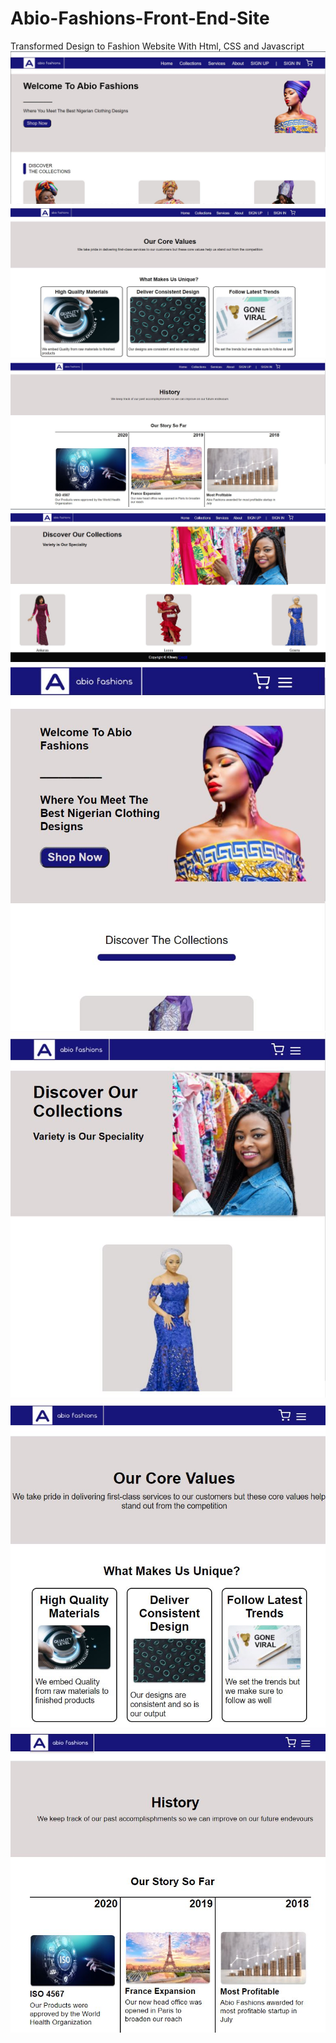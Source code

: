 # Abio-Fashions-Front-End-Site
 Transformed Design to Fashion Website With Html, CSS and Javascript
 ![](https://github.com/Cj-Rodriguez101/Abio-Fashions-Front-End-Site/blob/main/Screenshots/Home%20Desk.JPG)
 ![](https://github.com/Cj-Rodriguez101/Abio-Fashions-Front-End-Site/blob/main/Screenshots/core%20values%20desk.JPG)
 ![](https://github.com/Cj-Rodriguez101/Abio-Fashions-Front-End-Site/blob/main/Screenshots/history%20desk.JPG)
 ![](https://github.com/Cj-Rodriguez101/Abio-Fashions-Front-End-Site/blob/main/Screenshots/collection%20desk.JPG)
 ![](https://github.com/Cj-Rodriguez101/Abio-Fashions-Front-End-Site/blob/main/Screenshots/Home%20Phone.JPG)
 ![](https://github.com/Cj-Rodriguez101/Abio-Fashions-Front-End-Site/blob/main/Screenshots/collection%20phone.JPG)
 ![](https://github.com/Cj-Rodriguez101/Abio-Fashions-Front-End-Site/blob/main/Screenshots/core%20values%20phone.JPG)
 ![](https://github.com/Cj-Rodriguez101/Abio-Fashions-Front-End-Site/blob/main/Screenshots/history%20phone.JPG)
